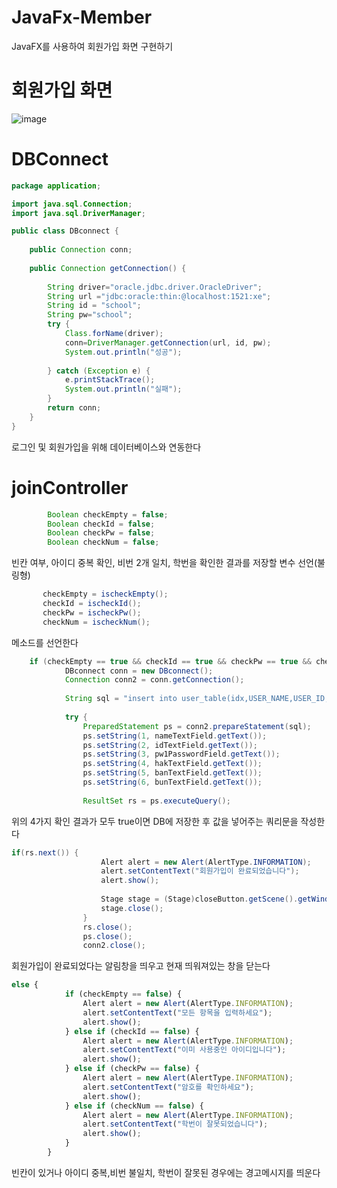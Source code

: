 # JavaFx-Member
JavaFX를 사용하여 회원가입 화면 구현하기
# 회원가입 화면
![image](https://github.com/leeyongha2006/JavaFx-Member/assets/126844590/5d42878c-40c7-499c-98ca-0735c06a6396)
# DBConnect
``` java
package application;

import java.sql.Connection;
import java.sql.DriverManager;

public class DBconnect {
	
	public Connection conn;
	
	public Connection getConnection() {
		
		String driver="oracle.jdbc.driver.OracleDriver";
		String url ="jdbc:oracle:thin:@localhost:1521:xe";
		String id = "school";
		String pw="school";
		try {
			Class.forName(driver);
			conn=DriverManager.getConnection(url, id, pw);
			System.out.println("성공");
			
		} catch (Exception e) {
			e.printStackTrace();
			System.out.println("실패");
		}
		return conn;
	}
}
```
로그인 및 회원가입을 위해 데이터베이스와 연동한다
# joinController
``` java
		Boolean checkEmpty = false;
		Boolean checkId = false;
		Boolean checkPw = false;
		Boolean checkNum = false;
```
 빈칸 여부, 아이디 중복 확인, 비번 2개 일치, 학번을 확인한 결과를 저장할 변수 선언(불링형)
 ``` java
		checkEmpty = ischeckEmpty();
		checkId = ischeckId();
		checkPw = ischeckPw();
		checkNum = ischeckNum();	
```
메소드를 선언한다
``` java
	if (checkEmpty == true && checkId == true && checkPw == true && checkNum == true) {
			DBconnect conn = new DBconnect();
			Connection conn2 = conn.getConnection();
			
			String sql = "insert into user_table(idx,USER_NAME,USER_ID,USER_PW,hak,BAN,bun)values(user_idx_pk.nextval, ? , ? , ? , ? , ? , ?)";
			
			try {
				PreparedStatement ps = conn2.prepareStatement(sql);
				ps.setString(1, nameTextField.getText());
				ps.setString(2, idTextField.getText());
				ps.setString(3, pw1PasswordField.getText());
				ps.setString(4, hakTextField.getText());
				ps.setString(5, banTextField.getText());
				ps.setString(6, bunTextField.getText());
				
				ResultSet rs = ps.executeQuery();
```
위의 4가지 확인 결과가 모두 true이면 DB에 저장한 후 값을 넣어주는 쿼리문을 작성한다
``` java
if(rs.next()) {
					Alert alert = new Alert(AlertType.INFORMATION);
					alert.setContentText("회원가입이 완료되었습니다");
					alert.show();
					
					Stage stage = (Stage)closeButton.getScene().getWindow();
					stage.close();
				}
				rs.close();
				ps.close();
				conn2.close();
```
회원가입이 완료되었다는 알림창을 띄우고 현재 띄워져있는 창을 닫는다 
``` javascript
else {
			if (checkEmpty == false) {
				Alert alert = new Alert(AlertType.INFORMATION);
				alert.setContentText("모든 항목을 입력하세요");
				alert.show();
			} else if (checkId == false) {
				Alert alert = new Alert(AlertType.INFORMATION);
				alert.setContentText("이미 사용중인 아이디입니다");
				alert.show();
			} else if (checkPw == false) {
				Alert alert = new Alert(AlertType.INFORMATION);
				alert.setContentText("암호를 확인하세요");
				alert.show();
			} else if (checkNum == false) {
				Alert alert = new Alert(AlertType.INFORMATION);
				alert.setContentText("학번이 잘못되었습니다");
				alert.show();
			}
		}
```
빈칸이 있거나 아이디 중복,비번 불일치, 학번이 잘못된 경우에는 경고메시지를 띄운다





